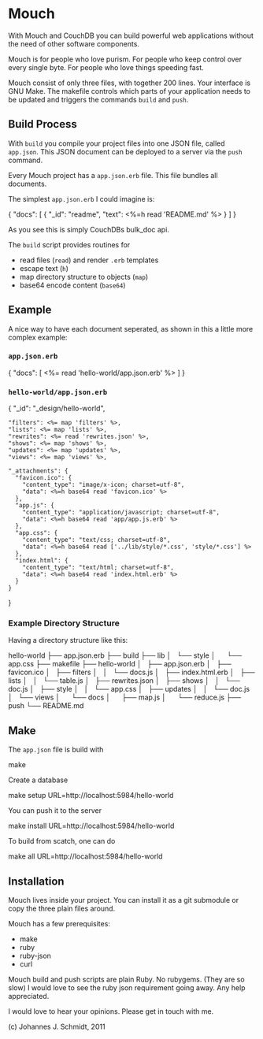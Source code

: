 Mouch
=====

With Mouch and CouchDB you can build powerful web applications
without the need of other software components.

Mouch is for people who love purism. For people who keep control over
every single byte. For people who love things speeding fast.

Mouch consist of only three files, with together 200 lines.
Your interface is GNU Make.
The makefile controls which parts of your application needs to be updated
and triggers the commands `build` and `push`.


Build Process
-------------

With `build` you compile your project files into one JSON file, called `app.json`.
This JSON document can be deployed to a server via the `push` command.

Every Mouch project has a `app.json.erb` file. This file bundles all documents.

The simplest `app.json.erb` I could imagine is:

  {
    "docs": [
      {
        "_id": "readme",
        "text": <%=h read 'README.md' %>
      }
    ]
  }

As you see this is simply CouchDBs bulk\_doc api.

The `build` script provides routines for

* read files (`read`) and render `.erb` templates
* escape text (`h`)
* map directory structure to objects (`map`)
* base64 encode content (`base64`)


Example
-------

A nice way to have each document seperated, as shown in this a little more complex example:

### `app.json.erb`

  {
    "docs": [
      <%= read 'hello-world/app.json.erb' %>
    ]
  }


### `hello-world/app.json.erb`

  {
    "_id": "_design/hello-world",
  
    "filters": <%= map 'filters' %>,
    "lists": <%= map 'lists' %>,
    "rewrites": <%= read 'rewrites.json' %>,
    "shows": <%= map 'shows' %>,
    "updates": <%= map 'updates' %>,
    "views": <%= map 'views' %>,
  
    "_attachments": {
      "favicon.ico": {
        "content_type": "image/x-icon; charset=utf-8",
        "data": <%=h base64 read 'favicon.ico' %>
      },
      "app.js": {
        "content_type": "application/javascript; charset=utf-8",
        "data": <%=h base64 read 'app/app.js.erb' %>
      },
      "app.css": {
        "content_type": "text/css; charset=utf-8",
        "data": <%=h base64 read ['../lib/style/*.css', 'style/*.css'] %>
      },
      "index.html": {
        "content_type": "text/html; charset=utf-8",
        "data": <%=h base64 read 'index.html.erb' %>
      }
    }
  }


### Example Directory Structure

Having a directory structure like this:

  hello-world
  ├── app.json.erb
  ├── build
  ├── lib
  │   └── style
  │       └── app.css
  ├── makefile
  ├── hello-world
  │   ├── app.json.erb
  │   ├── favicon.ico
  │   ├── filters
  │   │   └── docs.js
  │   ├── index.html.erb
  │   ├── lists
  │   │   └── table.js
  │   ├── rewrites.json
  │   ├── shows
  │   │   └── doc.js
  │   ├── style
  │   │   └── app.css
  │   ├── updates
  │   │   └── doc.js
  │   └── views
  │       └── docs
  │           ├── map.js
  │           └── reduce.js
  ├── push
  └── README.md


Make
----

The `app.json` file is build with

  make


Create a database

  make setup URL=http://localhost:5984/hello-world


You can push it to the server

  make install URL=http://localhost:5984/hello-world


To build from scatch, one can do

  make all URL=http://localhost:5984/hello-world



Installation
------------

Mouch lives inside your project. You can install it as a git submodule or copy the three plain files around.

Mouch has a few prerequisites:

* make
* ruby
* ruby-json
* curl

Mouch build and push scripts are plain Ruby. No rubygems. (They are so slow)
I would love to see the ruby json requirement going away. Any help appreciated.


I would love to hear your opinions. Please get in touch with me.

(c) Johannes J. Schmidt, 2011

